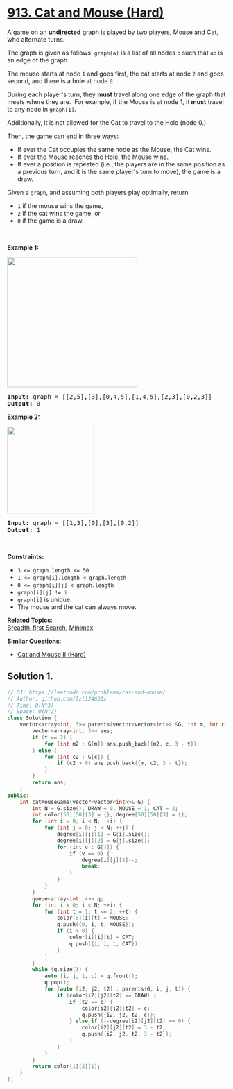 # [913. Cat and Mouse (Hard)](https://leetcode.com/problems/cat-and-mouse/)

<p>A game on an <strong>undirected</strong> graph is played by two players, Mouse and Cat, who alternate turns.</p>

<p>The graph is given as follows: <code>graph[a]</code> is a list of all nodes <code>b</code> such that <code>ab</code> is an edge of the graph.</p>

<p>The mouse starts at node <code>1</code> and goes first, the cat starts at node <code>2</code> and goes second, and there is a hole at node <code>0</code>.</p>

<p>During each player's turn, they <strong>must</strong> travel along one&nbsp;edge of the graph that meets where they are.&nbsp; For example, if the Mouse is at node 1, it <strong>must</strong> travel to any node in <code>graph[1]</code>.</p>

<p>Additionally, it is not allowed for the Cat to travel to the Hole (node 0.)</p>

<p>Then, the game can end in three&nbsp;ways:</p>

<ul>
	<li>If ever the Cat occupies the same node as the Mouse, the Cat wins.</li>
	<li>If ever the Mouse reaches the Hole, the Mouse wins.</li>
	<li>If ever a position is repeated (i.e., the players are in the same position as a previous turn, and&nbsp;it is the same player's turn to move), the game is a draw.</li>
</ul>

<p>Given a <code>graph</code>, and assuming both players play optimally, return</p>

<ul>
	<li><code>1</code>&nbsp;if the mouse wins the game,</li>
	<li><code>2</code>&nbsp;if the cat wins the game, or</li>
	<li><code>0</code>&nbsp;if the game is a draw.</li>
</ul>

<p>&nbsp;</p>
<p><strong>Example 1:</strong></p>
<img alt="" src="https://assets.leetcode.com/uploads/2020/11/17/cat1.jpg" style="width: 300px; height: 300px;">
<pre><strong>Input:</strong> graph = [[2,5],[3],[0,4,5],[1,4,5],[2,3],[0,2,3]]
<strong>Output:</strong> 0
</pre>

<p><strong>Example 2:</strong></p>
<img alt="" src="https://assets.leetcode.com/uploads/2020/11/17/cat2.jpg" style="width: 200px; height: 200px;">
<pre><strong>Input:</strong> graph = [[1,3],[0],[3],[0,2]]
<strong>Output:</strong> 1
</pre>

<p>&nbsp;</p>
<p><strong>Constraints:</strong></p>

<ul>
	<li><code>3 &lt;= graph.length &lt;= 50</code></li>
	<li><code>1&nbsp;&lt;= graph[i].length &lt; graph.length</code></li>
	<li><code>0 &lt;= graph[i][j] &lt; graph.length</code></li>
	<li><code>graph[i][j] != i</code></li>
	<li><code>graph[i]</code> is unique.</li>
	<li>The mouse and the cat can always move.&nbsp;</li>
</ul>


**Related Topics**:  
[Breadth-first Search](https://leetcode.com/tag/breadth-first-search/), [Minimax](https://leetcode.com/tag/minimax/)

**Similar Questions**:
* [Cat and Mouse II (Hard)](https://leetcode.com/problems/cat-and-mouse-ii/)

## Solution 1.

```cpp
// OJ: https://leetcode.com/problems/cat-and-mouse/
// Author: github.com/lzl124631x
// Time: O(N^3)
// Space: O(N^2)
class Solution {
    vector<array<int, 3>> parents(vector<vector<int>> &G, int m, int c, int t) {
        vector<array<int, 3>> ans;
        if (t == 2) {
            for (int m2 : G[m]) ans.push_back({m2, c, 3 - t});
        } else {
            for (int c2 : G[c]) {
                if (c2 > 0) ans.push_back({m, c2, 3 - t});
            }
        }
        return ans;
    }
public:
    int catMouseGame(vector<vector<int>>& G) {
        int N = G.size(), DRAW = 0, MOUSE = 1, CAT = 2;
        int color[50][50][3] = {}, degree[50][50][3] = {};
        for (int i = 0; i < N; ++i) {
            for (int j = 0; j < N; ++j) {
                degree[i][j][1] = G[i].size();
                degree[i][j][2] = G[j].size();
                for (int v : G[j]) {
                    if (v == 0) {
                        degree[i][j][2]--;
                        break;
                    }
                }
            }
        }
        queue<array<int, 4>> q;
        for (int i = 0; i < N; ++i) {
            for (int t = 1; t <= 2; ++t) {
                color[0][i][t] = MOUSE;
                q.push({0, i, t, MOUSE});
                if (i > 0) {
                    color[i][i][t] = CAT;
                    q.push({i, i, t, CAT});
                }
            }
        }
        while (q.size()) {
            auto [i, j, t, c] = q.front();
            q.pop();
            for (auto [i2, j2, t2] : parents(G, i, j, t)) {
                if (color[i2][j2][t2] == DRAW) {
                    if (t2 == c) {
                        color[i2][j2][t2] = c;
                        q.push({i2, j2, t2, c});
                    } else if (--degree[i2][j2][t2] == 0) {
                        color[i2][j2][t2] = 3 - t2;
                        q.push({i2, j2, t2, 3 - t2});
                    }
                }
            }
        }
        return color[1][2][1];
    }
};
```